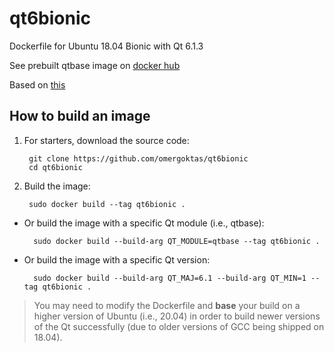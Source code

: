 # qt6bionic

Dockerfile for Ubuntu 18.04 Bionic with Qt 6.1.3

See prebuilt qtbase image on [docker hub](https://hub.docker.com/r/omergoktas/qt6bionic)

Based on [this](https://github.com/wiktorguz/Qt6-docker)

## How to build an image

1. For starters, download the source code:

        git clone https://github.com/omergoktas/qt6bionic
        cd qt6bionic

2. Build the image:

        sudo docker build --tag qt6bionic .

- Or build the image with a specific Qt module (i.e., qtbase):

        sudo docker build --build-arg QT_MODULE=qtbase --tag qt6bionic .

- Or build the image with a specific Qt version:

        sudo docker build --build-arg QT_MAJ=6.1 --build-arg QT_MIN=1 --tag qt6bionic .

> You may need to modify the Dockerfile and **base** your build on a higher version of Ubuntu (i.e., 20.04) in order to build newer versions of the Qt successfully (due to older versions of GCC being shipped on 18.04).
